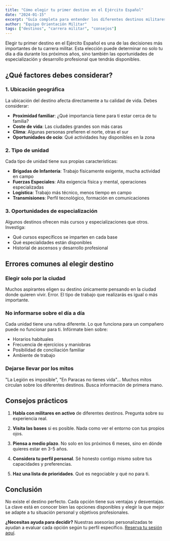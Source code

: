 ```yaml
---
title: "Cómo elegir tu primer destino en el Ejército Español"
date: "2024-01-15"
excerpt: "Guía completa para entender los diferentes destinos militares y tomar la mejor decisión para tu carrera profesional."
author: "Equipo Orientación Militar"
tags: ["destinos", "carrera militar", "consejos"]
---
```


Elegir tu primer destino en el Ejército Español es una de las decisiones más importantes de tu carrera militar. Esta elección puede determinar no solo tu día a día durante los próximos años, sino también las oportunidades de especialización y desarrollo profesional que tendrás disponibles.

## ¿Qué factores debes considerar?

### 1. Ubicación geográfica

La ubicación del destino afecta directamente a tu calidad de vida. Debes considerar:

- **Proximidad familiar**: ¿Qué importancia tiene para ti estar cerca de tu familia?
- **Coste de vida**: Las ciudades grandes son más caras
- **Clima**: Algunas personas prefieren el norte, otras el sur
- **Oportunidades de ocio**: Qué actividades hay disponibles en la zona

### 2. Tipo de unidad

Cada tipo de unidad tiene sus propias características:

- **Brigadas de Infantería**: Trabajo físicamente exigente, mucha actividad en campo
- **Fuerzas Especiales**: Alta exigencia física y mental, operaciones especializadas
- **Logística**: Trabajo más técnico, menos tiempo en campo
- **Transmisiones**: Perfil tecnológico, formación en comunicaciones

### 3. Oportunidades de especialización

Algunos destinos ofrecen más cursos y especializaciones que otros. Investiga:

- Qué cursos específicos se imparten en cada base
- Qué especialidades están disponibles
- Historial de ascensos y desarrollo profesional

## Errores comunes al elegir destino

### Elegir solo por la ciudad

Muchos aspirantes eligen su destino únicamente pensando en la ciudad donde quieren vivir. Error. El tipo de trabajo que realizarás es igual o más importante.

### No informarse sobre el día a día

Cada unidad tiene una rutina diferente. Lo que funciona para un compañero puede no funcionar para ti. Infórmate bien sobre:

- Horarios habituales
- Frecuencia de ejercicios y maniobras
- Posibilidad de conciliación familiar
- Ambiente de trabajo

### Dejarse llevar por los mitos

"La Legión es imposible", "En Paracas no tienes vida"... Muchos mitos circulan sobre los diferentes destinos. Busca información de primera mano.

## Consejos prácticos

1. **Habla con militares en activo** de diferentes destinos. Pregunta sobre su experiencia real.

2. **Visita las bases** si es posible. Nada como ver el entorno con tus propios ojos.

3. **Piensa a medio plazo**. No solo en los próximos 6 meses, sino en dónde quieres estar en 3-5 años.

4. **Considera tu perfil personal**. Sé honesto contigo mismo sobre tus capacidades y preferencias.

5. **Haz una lista de prioridades**. Qué es negociable y qué no para ti.

## Conclusión

No existe el destino perfecto. Cada opción tiene sus ventajas y desventajas. La clave está en conocer bien las opciones disponibles y elegir la que mejor se adapte a tu situación personal y objetivos profesionales.

**¿Necesitas ayuda para decidir?** Nuestras asesorías personalizadas te ayudan a evaluar cada opción según tu perfil específico. [Reserva tu sesión aquí](/asesorias).
